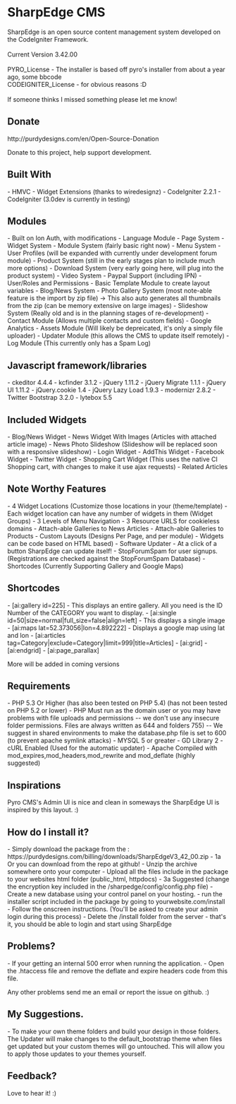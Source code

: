 <h1>SharpEdge CMS</h1>
<p>SharpEdge is an open source content management system developed on the CodeIgniter Framework.
<br /><br />
Current Version 3.42.00<br />
<br />
PYRO_License - The installer is based off pyro's installer from about a year ago, some bbcode <br />
CODEIGNITER_License - for obvious reasons :D
<br /><br />
If someone thinks I missed something please let me know!
</p>

<h2>Donate</h2>
http://purdydesigns.com/en/Open-Source-Donation
<p>Donate to this project, help support development.</p>

<h2>Built With</h2>
- HMVC
- Widget Extensions (thanks to wiredesignz)
- CodeIgniter 2.2.1
- CodeIgniter (3.0dev is currently in testing)

<h2>Modules</h2>
- Built on Ion Auth, with modifications
- Language Module
- Page System
- Widget System
- Module System (fairly basic right now)
- Menu System
- User Profiles (will be expanded with currently under development forum module)
- Product System (still in the early stages plan to include much more options)
- Download System (very early going here, will plug into the product system)
- Video System
- Paypal Support (including IPN)
- User/Roles and Permissions
- Basic Template Module to create layout variables
- Blog/News System
- Photo Gallery System (most note-able feature is the import by zip file)
  -> This also auto generates all thumbnails from the zip (can be memory extensive on large images)
- Slideshow System (Really old and is in the planning stages of re-development)
- Contact Module (Allows multiple contacts and custom fields)
- Google Analytics
- Assets Module (Will likely be depreicated, it's only a simply file uploader)
- Updater Module (this allows the CMS to update itself remotely)
- Log Module (This currently only has a Spam Log)

<h2>Javascript framework/libraries</h2>
- ckeditor 4.4.4
- kcfinder 3.1.2
- jQuery 1.11.2
- jQuery Migrate 1.1.1
- jQuery UI 1.11.2
- jQuery.cookie 1.4
- jQuery Lazy Load 1.9.3
- modernizr 2.8.2
- Twitter Bootstrap 3.2.0
- lytebox 5.5

<h2>Included Widgets</h2>
- Blog/News Widget
- News Widget With Images (Articles with attached article image)
- News Photo Slideshow (Slideshow will be replaced soon with a responsive slideshow)
- Login Widget
- AddThis Widget
- Facebook Widget
- Twitter Widget
- Shopping Cart Widget (This uses the native CI Shopping cart, with changes to make it use ajax requests)
- Related Articles

<h2>Note Worthy Features</h2>
- 4 Widget Locations (Customize those locations in your (theme/template)
- Each widget location can have any number of widgets in them (Widget Groups)
- 3 Levels of Menu Navigation
- 3 Resource URLS for cookieless domains
- Attach-able Galleries to News Articles
- Attach-able Galleries to Products
- Custom Layouts (Designs Per Page, and per module)
- Widgets can be code based on HTML based)
- Software Updater - At a click of a button SharpEdge can update itself!
- StopForumSpam for user signups. (Registrations are checked against the StopForumSpam Database)
- Shortcodes (Currently Supporting Gallery and Google Maps)

<h2>Shortcodes</h2>
- [ai:gallery id=225] - This displays an entire gallery. All you need is the ID Number of the CATEGORY you want to display.
- [ai:single id=50|size=normal|full_size=false|align=left] - This displays a single image
- [ai:maps lat=52.373056|lon=4.892222] - Displays a google map using lat and lon
- [ai:articles tag=Category|exclude=Category|limit=999|title=Articles]
- [ai:grid]
- [ai:endgrid]
- [ai:page_parallax]
<p>More will be added in coming versions</p>


<h2>Requirements</h2>
- PHP 5.3 Or Higher (has also been tested on PHP 5.4) (has not been tested on PHP 5.2 or lower)
- PHP Must run as the domain user or you may have problems with file uploads and permissions
-- we don't use any insecure folder permissions. Files are always written as 644 and folders 755)
-- We suggest in shared environments to make the database.php file is set to 600 (to prevent apache symlink attacks)
- MYSQL 5 or greater
- GD Library 2
- cURL Enabled (Used for the automatic updater)
- Apache Compiled with mod_expires,mod_headers,mod_rewrite and mod_deflate (highly suggested)

<h2>Inspirations</h2>
<p>Pyro CMS's Admin UI is nice and clean in someways the SharpEdge UI is inspired by this layout. :)</p>


<h2>How do I install it?</h2>
- Simply download the package from the : https://purdydesigns.com/billing/downloads/SharpEdgeV3_42_00.zip
- 1a Or you can download from the repo at github! 
- Unzip the archive somewhere onto your computer
- Upload all the files include in the package to your websites html folder (public_html, httpdocs)
- 3a Suggested (change the encryption key included in the /sharpedge/config/config.php file)
- Create a new database using your control panel on your hosting.
- run the installer script included in the package by going to yourwebsite.com/install
- Follow the onscreen instructions. (You'll be asked to create your admin login during this process)
- Delete the /install folder from the server 
- that's it, you should be able to login and start using SharpEdge

<h2>Problems?</h2>
- If your getting an internal 500 error when running the application. 
- Open the .htaccess file and remove the deflate and expire headers code from this file.

Any other problems send me an email or report the issue on github. :)

<h2>My Suggestions.</h2>
<p>- To make your own theme folders and build your design in those folders. The Updater will make changes to the default_bootstrap theme when files get updated but your custom themes will go untouched. This will allow you to apply those updates to your themes yourself.</p>

<h2>Feedback?</h2>
<p>Love to hear it! :)</p>
